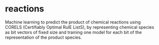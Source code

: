 # reactions
Machine learning to predict the product of chemical reactions using CORELS (Certifiably Optimal RulE ListS), by representing chemical species as bit vectors of fixed size and training one model for each bit of the representation of the product species.
